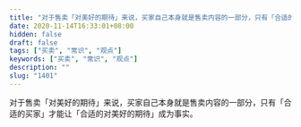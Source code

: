 ```yaml
---
title: "对于售卖「对美好的期待」来说，买家自己本身就是售卖内容的一部分，只有「合适的买家」才能让「合适的对美好的期待」成为事实。"
date: 2020-11-14T16:33:01+08:00
hidden: false
draft: false
tags: ["买卖", "常识", "观点"]
keywords: ["买卖", "常识", "观点"]
description: ""
slug: "1401"
---
```


对于售卖「对美好的期待」来说，买家自己本身就是售卖内容的一部分，只有「合适的买家」才能让「合适的对美好的期待」成为事实。